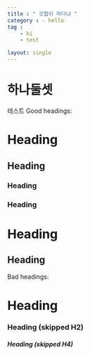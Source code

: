 ```yaml
---
title : " 깃헙이 머다냐 "
category : - hello
tag : 
    - hi
    - test 

layout: single
---
```


# 하나둘셋

테스트 
Good headings:

# Heading
## Heading
### Heading
### Heading
# Heading
## Heading

Bad headings:

# Heading
### Heading (skipped H2)
##### Heading (skipped H4)
